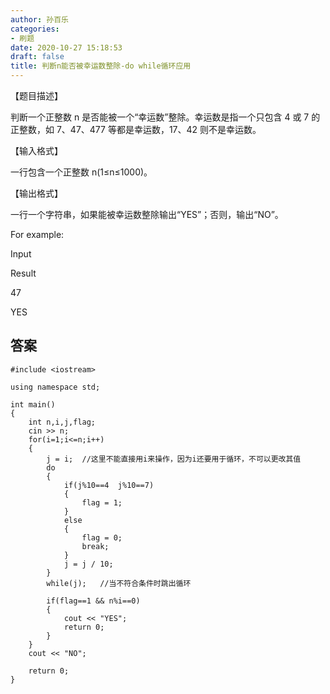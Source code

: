 ```yaml
---
author: 孙百乐
categories:
- 刷题
date: 2020-10-27 15:18:53
draft: false
title: 判断n能否被幸运数整除-do while循环应用
---
```


【题目描述】

判断一个正整数 n 是否能被一个“幸运数”整除。幸运数是指一个只包含 4 或 7 的正整数，如 7、47、477 等都是幸运数，17、42 则不是幸运数。

【输入格式】

一行包含一个正整数 n(1≤n≤1000)。

【输出格式】

一行一个字符串，如果能被幸运数整除输出“YES”；否则，输出“NO”。

For example:

Input

Result

47

YES

## 答案

```
#include <iostream>

using namespace std;

int main()
{
    int n,i,j,flag;
    cin >> n;
    for(i=1;i<=n;i++)
    {
        j = i;  //这里不能直接用i来操作，因为i还要用于循环，不可以更改其值
        do
        {
            if(j%10==4  j%10==7)
            {
                flag = 1;
            }
            else
            {
                flag = 0;
                break;
            }
            j = j / 10;
        }
        while(j);   //当不符合条件时跳出循环

        if(flag==1 && n%i==0)
        {
            cout << "YES";
            return 0;
        }
    }
    cout << "NO";

    return 0;
}
```
